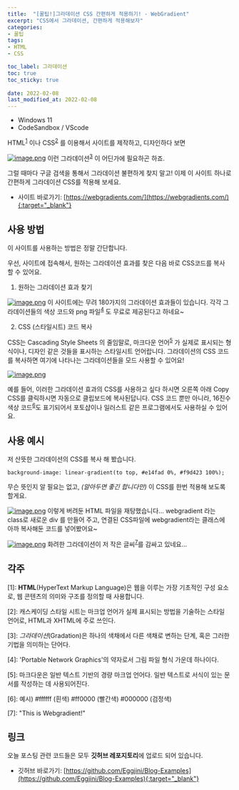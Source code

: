 ```yaml
---
title:  "[꿀팁!]그라데이션 CSS 간편하게 적용하기! - WebGradient"
excerpt: "CSS에서 그라데이션, 간편하게 적용해보자"
categories: 
- 꿀팁
tags:
- HTML
- CSS

toc_label: 그라데이션
toc: true
toc_sticky: true
 
date: 2022-02-08
last_modified_at: 2022-02-08
---
```


- Windows 11
- CodeSandbox / VScode

HTML<sup>[1](#HTML)</sup> 이나 CSS<sup>[2](#CSS)</sup> 를 이용해서 사이트를 제작하고, 디자인하다 보면

[![image.png](https://i.postimg.cc/y6M8m8ys/image.png)](https://postimg.cc/fkvsZZPr)
이런 그라데이션<sup>[3](#gradeition)</sup> 이 어딘가에 필요하곤 하죠.

그럴 때마다 구글 검색을 통해서 그라데이션 불편하게 찾지 말고!
이제 이 사이트 하나로 간편하게 그라데이션 CSS를 적용해 보세요.
- 사이트 바로가기: [https://webgradients.com/](https://webgradients.com/){:target="_blank"}

## 사용 방법
이 사이트를 사용하는 방법은 정말 간단합니다.

우선, 사이트에 접속해서, 원하는 그라데이션 효과를 찾은 다음
바로 CSS코드를 복사 할 수 있어요.

1) 원하는 그라데이션 효과 찾기

[![image.png](https://i.postimg.cc/cCNPJ2fy/image.png)](https://postimg.cc/tZ2BSrr2)
이 사이트에는 무려 180가지의 그라데이션 효과들이 있습니다.
각각 그라데이션들의 색상 코드와 png 파일<sup>[4](#png)</sup> 도 무료로 제공된다고 하네요~

2) CSS (스타일시트) 코드 복사

CSS는 Cascading Style Sheets 의 줄임말로, 마크다운 언어<sup>[5](#MD)</sup> 가
실제로 표시되는 형식이나, 디자인 같은 것들을 표시하는 스타일시트 언어랍니다.
그라데이션의 CSS 코드를 복사하면 여기에 나타나는 그라데이션들을 모드 사용할 수 있어요!

[![image.png](https://i.postimg.cc/8PxMrGj6/image.png)](https://postimg.cc/KRrRdd7G) 

예를 들어, 이러한 그라데이션 효과의 CSS를 사용하고 싶다 하시면
오른쪽 아래 Copy CSS를 클릭하시면 자동으로 클립보드에 복사된답니다.
CSS 코드 뿐만 아니라, 16진수 색상 코드<sup>[6](#color)</sup>도 표기되어서 
포토샵이나 일러스트 같은 프로그램에서도 사용하실 수 있어요.

## 사용  예시
저 산뜻한 그라데이션의 CSS를 복사 해 봤습니다.

`background-image: linear-gradient(to top, #e14fad 0%, #f9d423 100%); `

무슨 뜻인지 알 필요는 없고, *(알아두면 좋긴 합니다만)*
이 CSS를 한번 적용해 보도록 할게요.

[
![image.png](https://i.postimg.cc/nhkBzPQ8/image.png)](https://postimg.cc/RWWNpGRG) 
이렇게 버려둔 HTML 파일을 재탕했습니다...
webgradient 라는 class로 새로운 div 를 만들어 주고, 
연결된 CSS파일에 webgradient라는 클래스에 아까 복사해둔 코드를 넣어봤어요~

[![image.png](https://i.postimg.cc/k5v17s7D/image.png)](https://postimg.cc/5Hjq3wYM)
화려한 그라데이션이 저 작은 글씨<sup>[7](#text)</sup>를 감싸고 있네요...

## 각주 
<a name="HTML">[1]</a>: **HTML**(HyperText Markup Language)은 웹을 이루는 가장 기초적인 구성 요소로,
 웹 콘텐츠의 의미와 구조를 정의할 때 사용합니다.
 
 <a name="CSS">[2]</a>: 캐스케이딩 스타일 시트는 마크업 언어가 실제 표시되는 방법을 기술하는 스타일 언어로, HTML과 XHTML에 주로 쓰인다.
 
<a name="gradeition">[3]</a>: _그라데이션_(Gradation)은 하나의 색채에서 다른 색채로 변하는 단계, 혹은 그러한 기법을 의미하는 단어다.

<a name="png">[4]</a>: 'Portable Network Graphics'의 약자로서 그림 파일 형식 가운데 하나이다.

<a name="MD">[5]</a>: 마크다운은 일반 텍스트 기반의 경량 마크업 언어다. 
일반 텍스트로 서식이 있는 문서를 작성하는 데 사용되어진다.

<a name="color">[6]</a>: 예시) #ffffff (흰색) #ff0000 (빨간색) #000000 (검정색)

<a name="text">[7]</a>: "This is Webgradient!"

## 링크 
오늘 포스팅 관련 코드들은 모두 **깃허브 레포지토리**에 업로드 되어 있습니다.
- 깃허브 바로가기: [https://github.com/Eggjini/Blog-Examples](https://github.com/Eggjini/Blog-Examples){:target="_blank"}

    

